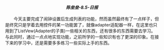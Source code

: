***<h4><center>陈垒垒-8.5-日报<center></h4>***
&emsp;&emsp;今天主要完成了闹钟设置后生成列表的功能，然而虽然最终有了一点样子，但是终究只是学着去用控件的某一功能罢了，就像adapter适配器一样，在这里也只用到了ListVew(Adapter的子类)一些相关的东西，还有很多的东西需要去学习。与此同时，通过一点点地实现功能，之前所学的一些知识有也了更深的印象。在接下来的学习中，还是需要多多练习一些实际上手的东西。